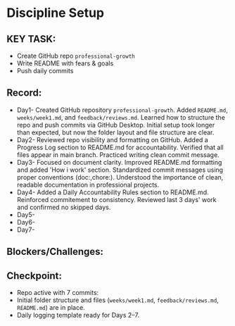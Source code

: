 # Discipline Setup

## KEY TASK:
* Create GitHub repo `professional-growth`
* Write README with fears & goals
* Push daily commits

## Record:
- Day1- Created GitHub repository `professional-growth`. Added `README.md`, `weeks/week1.md`, and `feedback/reviews.md`. Learned how to structure the repo and push commits via GitHub Desktop. Initial setup took longer than expected, but now the folder layout and file structure are clear.
- Day2- Reviewed repo visibility and formatting on GitHub. Added a Progress Log section to README.md for accountability. Verified that all files appear in main branch. Practiced writing clean commit message.
- Day3- Focused on document clarity. Improved README.md formatting and added 'How i work' section. Standardized commit messages using proper conventions (doc:,chore:). Understood the importance of clean, readable documentation in professional projects.
- Day4- Added a Daily Accountability Rules section to README.md. Reinforced commitement to consistency. Reviewed last 3 days' work and confirmed no skipped days.
- Day5-
- Day6-
- Day7-

## Blockers/Challenges:

## Checkpoint:
- Repo active with 7 commits:
- Initial folder structure and files (`weeks/week1.md`, `feedback/reviews.md`, `README.md`) are in place.
- Daily logging template ready for Days 2–7.